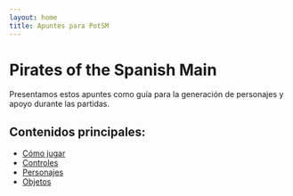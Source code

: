 ```yaml
---
layout: home
title: Apuntes para PotSM
---
```


# Pirates of the Spanish Main

Presentamos estos apuntes como guía para la generación de personajes y apoyo durante las partidas.

## Contenidos principales:
- [Cómo jugar](paginas/como-jugar.md)
- [Controles](paginas/reglas_navales.md) 
- [Personajes](paginas/creacion_pjs.md)
- [Objetos](paginas/tablas.md)